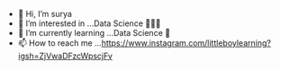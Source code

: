 - 👋 Hi, I’m surya 
- 👀 I’m interested in ...Data Science 🧑🏻‍💻
- 🌱 I’m currently learning ...Data Science 📙
- 📫 How to reach me ...https://www.instagram.com/littleboylearning?igsh=ZjVwaDFzcWpscjFv

<!---
SURYAMR143/SURYAMR143 is a ✨ special ✨ repository because its `README.md` (this file) appears on your GitHub profile.
You can click the Preview link to take a look at your changes.
--->
